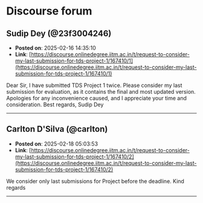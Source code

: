 # Discourse forum

## Sudip Dey (@23f3004246)
- **Posted on**: 2025-02-16 14:35:10
- **Link**: [https://discourse.onlinedegree.iitm.ac.in/t/request-to-consider-my-last-submission-for-tds-project-1/167410/1](https://discourse.onlinedegree.iitm.ac.in/t/request-to-consider-my-last-submission-for-tds-project-1/167410/1)

Dear Sir,
I have submitted TDS Project 1 twice. Please consider my last submission for evaluation, as it contains the final and most updated version.
Apologies for any inconvenience caused, and I appreciate your time and consideration.
Best regards,
Sudip Dey

---

## Carlton D'Silva (@carlton)
- **Posted on**: 2025-02-18 05:03:53
- **Link**: [https://discourse.onlinedegree.iitm.ac.in/t/request-to-consider-my-last-submission-for-tds-project-1/167410/2](https://discourse.onlinedegree.iitm.ac.in/t/request-to-consider-my-last-submission-for-tds-project-1/167410/2)

We consider only last submissions for Project before the deadline.
Kind regards

---
